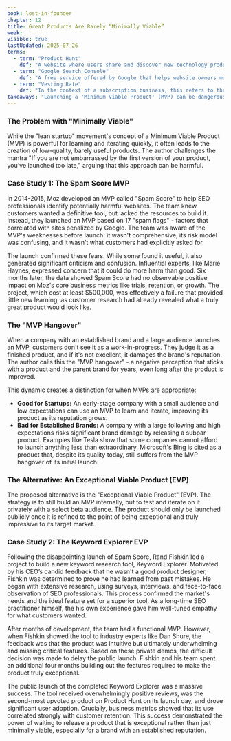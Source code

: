 ```yaml
---
book: lost-in-founder
chapter: 12
title: Great Products Are Rarely “Minimally Viable”
week: 
visible: true
lastUpdated: 2025-07-26
terms:
  - term: "Product Hunt"
    def: "A website where users share and discover new technology products. It's a popular platform for startups to launch, gain visibility, and get feedback from an audience of tech enthusiasts and early adopters."
  - term: "Google Search Console"
    def: "A free service offered by Google that helps website owners monitor their site's performance in search results, identify technical issues, and submit information like 'disavow files' to manage how Google interacts with their site."
  - term: "Vesting Rate"
    def: "In the context of a subscription business, this refers to the rate at which new customers are successfully converted into long-term, loyal, paying subscribers who don't cancel after their initial trial or first few billing cycles."
takeaways: "Launching a 'Minimum Viable Product' (MVP) can be dangerous for established brands or projects with high visibility, as it can create a 'MVP hangover' that damages reputation. For any project, whether in a startup or a large company, it's crucial to weigh the benefits of speed against the risk of making a poor first impression; sometimes, waiting to release an 'Exceptional Viable Product' (EVP) is the smarter long-term strategy."
---
```


### The Problem with "Minimally Viable"
While the "lean startup" movement's concept of a Minimum Viable Product (MVP) is powerful for learning and iterating quickly, it often leads to the creation of low-quality, barely useful products. The author challenges the mantra "If you are not embarrassed by the first version of your product, you’ve launched too late," arguing that this approach can be harmful.

### Case Study 1: The Spam Score MVP
In 2014-2015, Moz developed an MVP called "Spam Score" to help SEO professionals identify potentially harmful websites. The team knew customers wanted a definitive tool, but lacked the resources to build it. Instead, they launched an MVP based on 17 "spam flags" - factors that correlated with sites penalized by Google. The team was aware of the MVP's weaknesses before launch: it wasn't comprehensive, its risk model was confusing, and it wasn't what customers had explicitly asked for.

The launch confirmed these fears. While some found it useful, it also generated significant criticism and confusion. Influential experts, like Marie Haynes, expressed concern that it could do more harm than good. Six months later, the data showed Spam Score had no observable positive impact on Moz's core business metrics like trials, retention, or growth. The project, which cost at least $500,000, was effectively a failure that provided little new learning, as customer research had already revealed what a truly great product would look like.

### The "MVP Hangover"
When a company with an established brand and a large audience launches an MVP, customers don't see it as a work-in-progress. They judge it as a finished product, and if it's not excellent, it damages the brand's reputation. The author calls this the "MVP hangover" - a negative perception that sticks with a product and the parent brand for years, even long after the product is improved.

This dynamic creates a distinction for when MVPs are appropriate:
* **Good for Startups:** An early-stage company with a small audience and low expectations can use an MVP to learn and iterate, improving its product as its reputation grows.
* **Bad for Established Brands:** A company with a large following and high expectations risks significant brand damage by releasing a subpar product. Examples like Tesla show that some companies cannot afford to launch anything less than extraordinary. Microsoft's Bing is cited as a product that, despite its quality today, still suffers from the MVP hangover of its initial launch.

### The Alternative: An Exceptional Viable Product (EVP)
The proposed alternative is the "Exceptional Viable Product" (EVP). The strategy is to still build an MVP internally, but to test and iterate on it privately with a select beta audience. The product should only be launched publicly once it is refined to the point of being exceptional and truly impressive to its target market.

### Case Study 2: The Keyword Explorer EVP
Following the disappointing launch of Spam Score, Rand Fishkin led a project to build a new keyword research tool, Keyword Explorer. Motivated by his CEO’s candid feedback that he wasn't a good product designer, Fishkin was determined to prove he had learned from past mistakes. He began with extensive research, using surveys, interviews, and face-to-face observation of SEO professionals. This process confirmed the market's needs and the ideal feature set for a superior tool. As a long-time SEO practitioner himself, the his own experience gave him well-tuned empathy for what customers wanted.

After months of development, the team had a functional MVP. However, when Fishkin showed the tool to industry experts like Dan Shure, the feedback was that the product was intuitive but ultimately underwhelming and missing critical features. Based on these private demos, the difficult decision was made to delay the public launch. Fishkin and his team spent an additional four months building out the features required to make the product truly exceptional.

The public launch of the completed Keyword Explorer was a massive success. The tool received overwhelmingly positive reviews, was the second-most upvoted product on Product Hunt on its launch day, and drove significant user adoption. Crucially, business metrics showed that its use correlated strongly with customer retention. This success demonstrated the power of waiting to release a product that is exceptional rather than just minimally viable, especially for a brand with an established reputation.